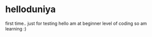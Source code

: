 # helloduniya

first time.. just for testing
hello am at beginner level of coding
so am learning :) 
